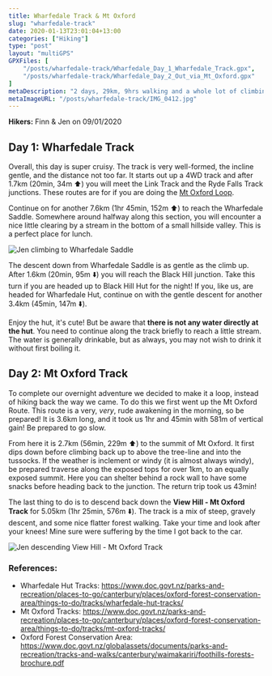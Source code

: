 ```yaml
---
title: Wharfedale Track & Mt Oxford
slug: "wharfedale-track"
date: 2020-01-13T23:01:04+13:00
categories: ["Hiking"]
type: "post"
layout: "multiGPS"
GPXFiles: [
    "/posts/wharfedale-track/Wharfedale_Day_1_Wharfedale_Track.gpx",
    "/posts/wharfedale-track/Wharfedale_Day_2_Out_via_Mt_Oxford.gpx"
]
metaDescription: "2 days, 29km, 9hrs walking and a whole lot of climbing over and around Mt Oxford."
metaImageURL: "/posts/wharfedale-track/IMG_0412.jpg"
---
```


__Hikers:__ Finn & Jen on 09/01/2020

## Day 1: Wharfedale Track

<div id="Wharfedale_Day_1_Wharfedale_Track"></div>

Overall, this day is super cruisy. The track is very well-formed, the incline gentle, and the distance not too far. It starts out up a 4WD track and after 1.7km (20min, 34m ⬆️) you will meet the Link Track and the Ryde Falls Track junctions. These routes are for if you are doing the [Mt Oxford Loop][mto].

Continue on for another 7.6km (1hr 45min, 152m ⬆️) to reach the Wharfedale Saddle. Somewhere around halfway along this section, you will encounter a nice little clearing by a stream in the bottom of a small hillside valley. This is a perfect place for lunch.

![Jen climbing to Wharfedale Saddle](/posts/wharfedale-track/IMG_0412.jpg)

The descent down from Wharfedale Saddle is as gentle as the climb up. After 1.6km (20min, 95m ⬇️) you will reach the Black Hill junction. Take this turn if you are headed up to Black Hill Hut for the night! If you, like us, are headed for Wharfedale Hut, continue on with the gentle descent for another 3.4km (45min, 147m ⬇️).

Enjoy the hut, it's cute! But be aware that __there is not any water directly at the hut__. You need to continue along the track briefly to reach a little stream. The water is generally drinkable, but as always, you may not wish to drink it without first boiling it.

## Day 2: Mt Oxford Track

<div id="Wharfedale_Day_2_Out_via_Mt_Oxford"></div>

To complete our overnight adventure we decided to make it a loop, instead of hiking back the way we came. To do this we first went up the Mt Oxford Route. This route is a very, _very_, rude awakening in the morning, so be prepared! It is 3.6km long, and it took us 1hr and 45min with 581m of vertical gain! Be prepared to go slow.

From here it is 2.7km (56min, 229m ⬆️) to the summit of Mt Oxford. It first dips down before climbing back up to above the tree-line and into the tussocks. If the weather is inclement or windy (it is almost always windy), be prepared traverse along the exposed tops for over 1km, to an equally exposed summit. Here you can shelter behind a rock wall to have some snacks before heading back to the junction. The return trip took us 43min!

The last thing to do is to descend back down the __View Hill - Mt Oxford Track__ for 5.05km (1hr 25min, 576m ⬇️). The track is a mix of steep, gravely descent, and some nice flatter forest walking. Take your time and look after your knees! Mine sure were suffering by the time I got back to the car.

![Jen descending View Hill - Mt Oxford Track](/posts/wharfedale-track/IMG_0421.jpg) 

[wdht]: https://www.doc.govt.nz/parks-and-recreation/places-to-go/canterbury/places/oxford-forest-conservation-area/things-to-do/tracks/wharfedale-hut-tracks/
[mto]: https://www.doc.govt.nz/parks-and-recreation/places-to-go/canterbury/places/oxford-forest-conservation-area/things-to-do/tracks/mt-oxford-tracks/

### References:

- Wharfedale Hut Tracks: https://www.doc.govt.nz/parks-and-recreation/places-to-go/canterbury/places/oxford-forest-conservation-area/things-to-do/tracks/wharfedale-hut-tracks/
- Mt Oxford Tracks: https://www.doc.govt.nz/parks-and-recreation/places-to-go/canterbury/places/oxford-forest-conservation-area/things-to-do/tracks/mt-oxford-tracks/
- Oxford Forest Conservation Area: https://www.doc.govt.nz/globalassets/documents/parks-and-recreation/tracks-and-walks/canterbury/waimakariri/foothills-forests-brochure.pdf